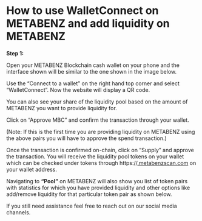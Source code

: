 # How to use WalletConnect on METABENZ and add liquidity on METABENZ

**Step 1:**

Open your METABENZ Blockchain cash wallet on your phone and the interface shown will be similar to the one shown in the image below.

Use the “Connect to a wallet” on the right hand top corner and select “WalletConnect”. Now the website will display a QR code.



You can also see your share of the liquidity pool based on the amount of METABENZ you want to provide liquidity for.

Click on “Approve MBC” and confirm the transaction through your wallet.

(Note: If this is the first time you are providing liquidity on METABENZ using the above pairs you will have to approve the spend transaction.)

Once the transaction is confirmed on-chain, click on “Supply” and approve the transaction. You will receive the liquidity pool tokens on your wallet which can be checked under tokens through https://[.metabenzscan.com](http://www.metabenz.com/) on your wallet address.

Navigating to **“Pool”** on METABENZ will also show you list of token pairs with statistics for which you have provided liquidity and other options like add/remove liquidity for that particular token pair as shown below.

If you still need assistance feel free to reach out on our social media channels.
